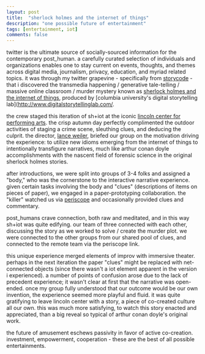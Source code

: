 ```yaml
---
layout: post
title:  "sherlock holmes and the internet of things"
description: "one possible future of entertainment"
tags: [entertainment, iot]
comments: false
---
```


twitter is the ultimate source of socially-sourced information for the contemporary post_human. a carefully curated selection of individuals and organizations enables one to stay current on events, thoughts, and themes across digital media, journalism, privacy, education, and myriad related topics. it was through my twitter grapevine - specifically from [storycode](https://twitter.com/storycodeorg) - that i discovered the transmedia happening / generative tale-telling / massive online classroom / murder mystery known as [sherlock holmes and the internet of things](http://sherlockholmes.io/), produced by [columbia university's digital storytelling lab](http://www.digitalstorytellinglab.com/.

the crew staged this iteration of sh+iot at the iconic [lincoln center for performing arts](http://www.lincolncenter.org/). the crisp autumn day perfectly complimented the outdoor activities of staging a crime scene, sleuthing clues, and deducing the culprit. the director, [lance weiler](http://www.digitalstorytellinglab.com/staff/lance-weiler/), briefed our group on the motivation driving the experience: to utilize new idioms emerging from the internet of things to intentionally transfigure narratives, much like arthur conan doyle accomplishments with the nascent field of forensic science in the original sherlock holmes stories. 

after introductions, we were split into groups of 3-4 folks and assigned a "body," who was the cornerstone to the interactive narrative experience. given certain tasks involving the body and "clues" (descriptions of items on pieces of paper), we engaged in a paper-prototyping collaboration. the "killer" watched us via [periscope](https://www.periscope.tv/) and occasionally provided clues and commentary. 

post_humans crave connection, both raw and meditated, and in this way sh+iot was quite edifying. our team of three connected with each other, discussing the story as we worked to solve / create the murder plot. we were connected to the other groups from our shared pool of clues, and connected to the remote team via the periscope link.

this unique experience merged elements of improv with immersive theater. perhaps in the next iteration the paper "clues" might be replaced with net-connected objects (since there wasn't a iot element apparent in the version i experienced). a number of points of confusion arose due to the lack of precedent experience; it wasn't clear at first that the narrative was open-ended. once my group fully understood that our outcome would be our own invention, the experience seemed more playful and fluid. it was quite gratifying to leave lincoln center with a story, a piece of co-created culture all our own. this was much more satisfying, to watch this story enacted and appreciated, than a big reveal so typical of arthur conan doyle's original work.

the future of amusement eschews passivity in favor of active co-creation. investment, empowerment, cooperation - these are the best of all possible entertainments.
